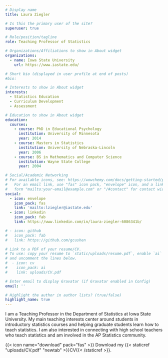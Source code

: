 ```yaml
---
# Display name
title: Laura Ziegler

# Is this the primary user of the site?
superuser: true

# Role/position/tagline
role: Teaching Professor of Statistics

# Organizations/Affiliations to show in About widget
organizations:
  - name: Iowa State University
    url: https://www.iastate.edu/

# Short bio (displayed in user profile at end of posts)
#bio: 

# Interests to show in About widget
interests:
  - Statistics Education
  - Curriculum Development
  - Assessment

# Education to show in About widget
education:
  courses:
    - course: PhD in Educational Psychology
      institution: University of Minnesota
      year: 2014
    - course: Masters in Statistics
      institution: University of Nebraska-Lincoln
      year: 2006
    - course: BS in Mathematics and Computer Science
      institution: Wayne State College
      year: 2004

# Social/Academic Networking
# For available icons, see: https://wowchemy.com/docs/getting-started/page-builder/#icons
#   For an email link, use "fas" icon pack, "envelope" icon, and a link in the
#   form "mailto:your-email@example.com" or "/#contact" for contact widget.
social:
  - icon: envelope
    icon_pack: fas
    link: 'mailto:lziegler@iastate.edu'
  - icon: linkedin
    icon_pack: fab
    link: https://www.linkedin.com/in/laura-ziegler-6086341b/

# - icon: github
#   icon_pack: fab
#   link: https://github.com/gcushen

# Link to a PDF of your resume/CV.
# To use: copy your resume to `static/uploads/resume.pdf`, enable `ai` icons in `params.toml`,
# and uncomment the lines below.
#  - icon: cv
#    icon_pack: ai
#    link: uploads/CV.pdf

# Enter email to display Gravatar (if Gravatar enabled in Config)
email: ''

# Highlight the author in author lists? (true/false)
highlight_name: true
---
```


I am a Teaching Professor in the Department of Statistics at Iowa State University. My main teaching interests center around students in introductory statistics courses and helping graduate students learn how to teach statistics. I am also interested in connecting with high school teachers who teach statistics and am involved in the AP Statistics community.

{{< icon name="download" pack="fas" >}} Download my {{< staticref "uploads/CV.pdf" "newtab" >}}CV{{< /staticref >}}.
